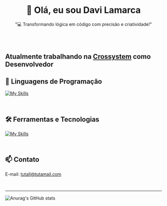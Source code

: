 <h1 align="center">👋 Olá, eu sou Davi Lamarca</h1>

<p align="center">
  "💻 Transformando lógica em código com precisão e criatividade!"
</p><br><br>

<h2>Atualmente trabalhando na <a href="https://crosssystem.com.br/" target="_blank">Crossystem</a> como Desenvolvedor</h2>

## 🚀 Linguagens de Programação
[![My Skills](https://skillicons.dev/icons?i=javascript,html,css,react,nodejs)](https://skillicons.dev)

<br>

## 🛠️ Ferramentas e Tecnologias
[![My Skills](https://skillicons.dev/icons?i=vscode,git,github)](https://skillicons.dev)

<br>

## 📫 Contato
E-mail: [tutall@tutamail.com](mailto:tutall@tutamail.com)

<br>

<hr>

<!-- GitHub Stats -->
![Anurag's GitHub stats](https://github-readme-stats.vercel.app/api?username=DaviLMs&show_icons=true&theme=radical)
